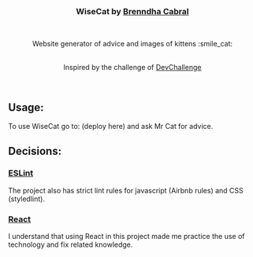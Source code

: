 <br/>
<p align="center">
    <!-- <img src="" alt="" width="1000"> -->

  <h3 align="center">WiseCat by <a href="https://www.linkedin.com/in/brenndhacabral/">Brenndha Cabral</a></h3>
 <br/>
  <p align="center">
     Website generator of advice and images of kittens :smile_cat:
       <br/>
    <br/>
		<p align="center">Inspired by the challenge of
    	<a href="https://github.com/devchallenge-io/wisegoat">DevChallenge</a>
    </p>
  </p>
</p>
<br/>

## **Usage**:
To use WiseCat go to: (deploy here) and ask Mr Cat for advice.
<br/>

## **Decisions**:
### [**ESLint**](https://github.com/airbnb/javascript)
The project also has strict lint rules for javascript (Airbnb rules) and CSS (styledlint).

### [**React**](https://reactjs.org/)
I understand that using React in this project made me practice the use of technology and fix related knowledge.

